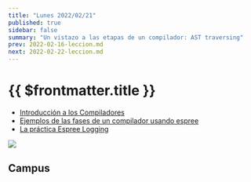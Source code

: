 ```yaml
---
title: "Lunes 2022/02/21"
published: true
sidebar: false
summary: "Un vistazo a las etapas de un compilador: AST traversing"
prev: 2022-02-16-leccion.md
next: 2022-02-22-leccion.md
---
```


# {{ $frontmatter.title }}

* [Introducción a los Compiladores](https://docs.google.com/presentation/d/1N8h99dXzud9HzH8XY6QCZSmATCAWXtZebuqRTiy8qMU/edit?usp=sharing)
* [Ejemplos de las fases de un compilador usando espree](/temas/introduccion-a-pl/esprima.html#repl-example)
* [La práctica Espree Logging](/practicas/esprima-logging.html)

<img src="/images/Translation-of-a-statement.jpeg"/>

## Campus

<campus-virtual></campus-virtual>

